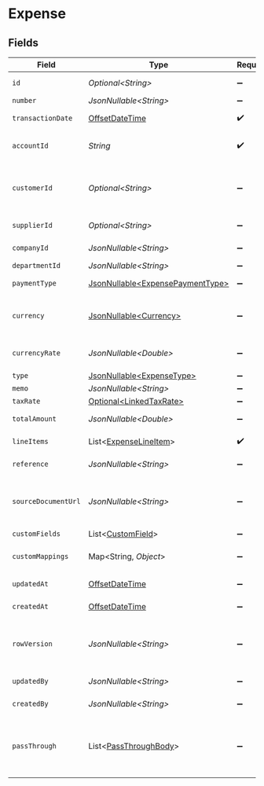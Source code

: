 # Expense


## Fields

| Field                                                                                                                                                   | Type                                                                                                                                                    | Required                                                                                                                                                | Description                                                                                                                                             | Example                                                                                                                                                 |
| ------------------------------------------------------------------------------------------------------------------------------------------------------- | ------------------------------------------------------------------------------------------------------------------------------------------------------- | ------------------------------------------------------------------------------------------------------------------------------------------------------- | ------------------------------------------------------------------------------------------------------------------------------------------------------- | ------------------------------------------------------------------------------------------------------------------------------------------------------- |
| `id`                                                                                                                                                    | *Optional\<String>*                                                                                                                                     | :heavy_minus_sign:                                                                                                                                      | A unique identifier for an object.                                                                                                                      | 12345                                                                                                                                                   |
| `number`                                                                                                                                                | *JsonNullable\<String>*                                                                                                                                 | :heavy_minus_sign:                                                                                                                                      | Number.                                                                                                                                                 | OIT00546                                                                                                                                                |
| `transactionDate`                                                                                                                                       | [OffsetDateTime](https://docs.oracle.com/javase/8/docs/api/java/time/OffsetDateTime.html)                                                               | :heavy_check_mark:                                                                                                                                      | The date of the transaction - YYYY:MM::DDThh:mm:ss.sTZD                                                                                                 | 2021-05-01T12:00:00.000Z                                                                                                                                |
| `accountId`                                                                                                                                             | *String*                                                                                                                                                | :heavy_check_mark:                                                                                                                                      | The unique identifier for the ledger account that this expense should be credited to.                                                                   | 123456                                                                                                                                                  |
| `customerId`                                                                                                                                            | *Optional\<String>*                                                                                                                                     | :heavy_minus_sign:                                                                                                                                      | The ID of the customer this entity is linked to. Used for expenses that should be marked as billable to customers.                                      | 12345                                                                                                                                                   |
| `supplierId`                                                                                                                                            | *Optional\<String>*                                                                                                                                     | :heavy_minus_sign:                                                                                                                                      | The ID of the supplier this entity is linked to.                                                                                                        | 12345                                                                                                                                                   |
| `companyId`                                                                                                                                             | *JsonNullable\<String>*                                                                                                                                 | :heavy_minus_sign:                                                                                                                                      | The company ID the transaction belongs to                                                                                                               | 12345                                                                                                                                                   |
| `departmentId`                                                                                                                                          | *JsonNullable\<String>*                                                                                                                                 | :heavy_minus_sign:                                                                                                                                      | The ID of the department                                                                                                                                | 12345                                                                                                                                                   |
| `paymentType`                                                                                                                                           | [JsonNullable\<ExpensePaymentType>](../../models/components/ExpensePaymentType.md)                                                                      | :heavy_minus_sign:                                                                                                                                      | The type of payment for the expense.                                                                                                                    | cash                                                                                                                                                    |
| `currency`                                                                                                                                              | [JsonNullable\<Currency>](../../models/components/Currency.md)                                                                                          | :heavy_minus_sign:                                                                                                                                      | Indicates the associated currency for an amount of money. Values correspond to [ISO 4217](https://en.wikipedia.org/wiki/ISO_4217).                      | USD                                                                                                                                                     |
| `currencyRate`                                                                                                                                          | *JsonNullable\<Double>*                                                                                                                                 | :heavy_minus_sign:                                                                                                                                      | Currency Exchange Rate at the time entity was recorded/generated.                                                                                       | 0.69                                                                                                                                                    |
| `type`                                                                                                                                                  | [JsonNullable\<ExpenseType>](../../models/components/ExpenseType.md)                                                                                    | :heavy_minus_sign:                                                                                                                                      | The type of expense.                                                                                                                                    | expense                                                                                                                                                 |
| `memo`                                                                                                                                                  | *JsonNullable\<String>*                                                                                                                                 | :heavy_minus_sign:                                                                                                                                      | The memo of the expense.                                                                                                                                | For travel expenses incurred on 2024-05-15                                                                                                              |
| `taxRate`                                                                                                                                               | [Optional\<LinkedTaxRate>](../../models/components/LinkedTaxRate.md)                                                                                    | :heavy_minus_sign:                                                                                                                                      | N/A                                                                                                                                                     |                                                                                                                                                         |
| `totalAmount`                                                                                                                                           | *JsonNullable\<Double>*                                                                                                                                 | :heavy_minus_sign:                                                                                                                                      | The total amount of the expense line item.                                                                                                              | 275                                                                                                                                                     |
| `lineItems`                                                                                                                                             | List\<[ExpenseLineItem](../../models/components/ExpenseLineItem.md)>                                                                                    | :heavy_check_mark:                                                                                                                                      | Expense line items linked to this expense.                                                                                                              |                                                                                                                                                         |
| `reference`                                                                                                                                             | *JsonNullable\<String>*                                                                                                                                 | :heavy_minus_sign:                                                                                                                                      | Optional reference identifier for the transaction.                                                                                                      | INV-2024-001                                                                                                                                            |
| `sourceDocumentUrl`                                                                                                                                     | *JsonNullable\<String>*                                                                                                                                 | :heavy_minus_sign:                                                                                                                                      | URL link to a source document - shown as 'Go to [appName]' in the downstream app. Currently only supported for Xero.                                    | https://www.invoicesolution.com/expense/123456                                                                                                          |
| `customFields`                                                                                                                                          | List\<[CustomField](../../models/components/CustomField.md)>                                                                                            | :heavy_minus_sign:                                                                                                                                      | N/A                                                                                                                                                     |                                                                                                                                                         |
| `customMappings`                                                                                                                                        | Map\<String, *Object*>                                                                                                                                  | :heavy_minus_sign:                                                                                                                                      | When custom mappings are configured on the resource, the result is included here.                                                                       |                                                                                                                                                         |
| `updatedAt`                                                                                                                                             | [OffsetDateTime](https://docs.oracle.com/javase/8/docs/api/java/time/OffsetDateTime.html)                                                               | :heavy_minus_sign:                                                                                                                                      | The date and time when the object was last updated.                                                                                                     | 2020-09-30T07:43:32.000Z                                                                                                                                |
| `createdAt`                                                                                                                                             | [OffsetDateTime](https://docs.oracle.com/javase/8/docs/api/java/time/OffsetDateTime.html)                                                               | :heavy_minus_sign:                                                                                                                                      | The date and time when the object was created.                                                                                                          | 2020-09-30T07:43:32.000Z                                                                                                                                |
| `rowVersion`                                                                                                                                            | *JsonNullable\<String>*                                                                                                                                 | :heavy_minus_sign:                                                                                                                                      | A binary value used to detect updates to a object and prevent data conflicts. It is incremented each time an update is made to the object.              | 1-12345                                                                                                                                                 |
| `updatedBy`                                                                                                                                             | *JsonNullable\<String>*                                                                                                                                 | :heavy_minus_sign:                                                                                                                                      | The user who last updated the object.                                                                                                                   | 12345                                                                                                                                                   |
| `createdBy`                                                                                                                                             | *JsonNullable\<String>*                                                                                                                                 | :heavy_minus_sign:                                                                                                                                      | The user who created the object.                                                                                                                        | 12345                                                                                                                                                   |
| `passThrough`                                                                                                                                           | List\<[PassThroughBody](../../models/components/PassThroughBody.md)>                                                                                    | :heavy_minus_sign:                                                                                                                                      | The pass_through property allows passing service-specific, custom data or structured modifications in request body when creating or updating resources. |                                                                                                                                                         |